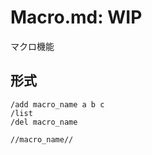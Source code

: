 # Macro.md: **WIP**

マクロ機能

## 形式

``` text
/add macro_name a b c
/list
/del macro_name

//macro_name//
```
